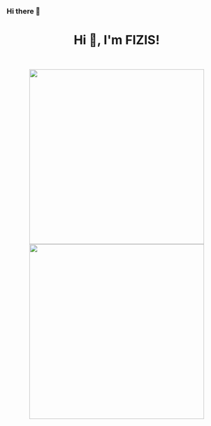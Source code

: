 ### Hi there 👋

<h1 align="center">Hi 👋, I'm FIZIS!</h1>
<br>

<p align = "center">
  <img src = "https://github-readme-stats.vercel.app/api?username=FIZIS-net&show_icons=true&theme=bear" width = 400>
  <img src = "https://github-readme-streak-stats.herokuapp.com/?user=FIZIS-net&theme=dark&hide_border=true" width = 400>
</p>
